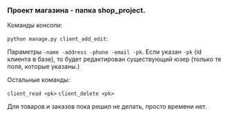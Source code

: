 ### Проект магазина - папка shop_project.

Команды консоли:

```python manage.py client_add_edit```:

Параметры ```-name -address -phone -email -pk```.
Если указан ```-pk``` (id клиента в базе), то будет редактирован существующий юзер (только те поля, которые указаны.)

Остальные команды:

```client_read <pk>```
```client_delete <pk>```

Для товаров и заказов пока решил не делать, просто времени нет.
